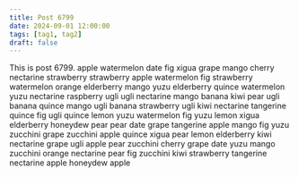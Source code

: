 ```yaml
---
title: Post 6799
date: 2024-09-01 12:00:00
tags: [tag1, tag2]
draft: false
---
```

This is post 6799.
apple
watermelon
date
fig
xigua
grape
mango
cherry
nectarine
strawberry
strawberry
apple
watermelon
fig
strawberry
watermelon
orange
elderberry
mango
yuzu
elderberry
quince
watermelon
yuzu
nectarine
raspberry
ugli
ugli
nectarine
mango
banana
kiwi
pear
ugli
banana
quince
mango
ugli
banana
strawberry
ugli
kiwi
nectarine
tangerine
quince
fig
ugli
quince
lemon
yuzu
watermelon
fig
yuzu
lemon
xigua
elderberry
honeydew
pear
pear
date
grape
tangerine
apple
mango
fig
yuzu
zucchini
grape
zucchini
apple
quince
xigua
pear
lemon
elderberry
kiwi
nectarine
grape
ugli
apple
pear
zucchini
cherry
grape
date
yuzu
mango
zucchini
orange
nectarine
pear
fig
zucchini
kiwi
strawberry
tangerine
nectarine
apple
honeydew
apple
